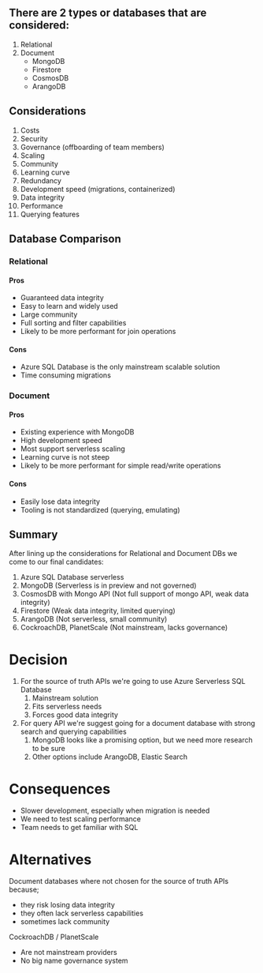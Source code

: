 ## There are 2 types or databases that are considered:
1. Relational
2. Document
   - MongoDB
   - Firestore
   - CosmosDB
   - ArangoDB

## Considerations
1. Costs
2. Security
3. Governance (offboarding of team members)
4. Scaling
5. Community
6. Learning curve
7. Redundancy
8. Development speed (migrations, containerized)
9. Data integrity
10. Performance
11. Querying features

## Database Comparison

### Relational
#### Pros

- Guaranteed data integrity
- Easy to learn and widely used
- Large community
- Full sorting and filter capabilities
- Likely to be more performant for join operations

#### Cons

- Azure SQL Database is the only mainstream scalable solution
- Time consuming migrations

### Document
#### Pros

- Existing experience with MongoDB
- High development speed
- Most support serverless scaling
- Learning curve is not steep
- Likely to be more performant for simple read/write operations

#### Cons

- Easily lose data integrity
- Tooling is not standardized (querying, emulating)

## Summary

After lining up the considerations for Relational and Document DBs we come to our final candidates:

1. Azure SQL Database serverless
2. MongoDB (Serverless is in preview and not governed)
3. CosmosDB with Mongo API (Not full support of mongo API, weak data integrity)
4. Firestore (Weak data integrity, limited querying)
5. ArangoDB (Not serverless, small community)
6. CockroachDB, PlanetScale (Not mainstream, lacks governance)

# Decision 

1. For the source of truth APIs we're going to use Azure Serverless SQL Database
   1. Mainstream solution
   2. Fits serverless needs
   3. Forces good data integrity
2. For query API we're suggest going for a document database with strong search and querying capabilities
   1. MongoDB looks like a promising option, but we need more research to be sure
   2. Other options include ArangoDB, Elastic Search

# Consequences 

- Slower development, especially when migration is needed
- We need to test scaling performance
- Team needs to get familiar with SQL

# Alternatives 

Document databases where not chosen for the source of truth APIs because;
- they risk losing data integrity
- they often lack serverless capabilities
- sometimes lack community

CockroachDB / PlanetScale
- Are not mainstream providers
- No big name governance system